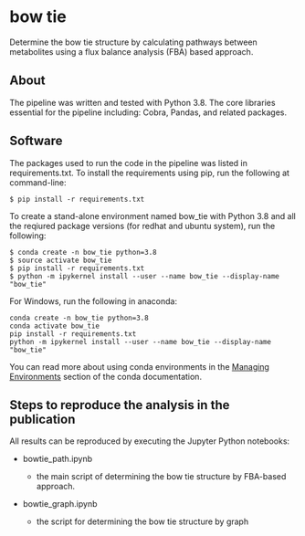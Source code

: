 # bow tie
Determine the bow tie structure by calculating pathways between metabolites using a flux balance analysis (FBA) based approach.
## About

The pipeline was written and tested with Python 3.8. The core libraries essential for the pipeline including: Cobra, Pandas, and related packages. 

## Software

The packages used to run the code in the pipeline was listed in requirements.txt. To install the requirements using pip, run the following at command-line:

```shell
$ pip install -r requirements.txt
```

To create a stand-alone environment named bow_tie with Python 3.8 and all the reqiured package versions (for redhat and ubuntu system), run the following:

```shell
$ conda create -n bow_tie python=3.8 
$ source activate bow_tie
$ pip install -r requirements.txt
$ python -m ipykernel install --user --name bow_tie --display-name "bow_tie"
```

For Windows, run the following in anaconda:

```
conda create -n bow_tie python=3.8 
conda activate bow_tie
pip install -r requirements.txt
python -m ipykernel install --user --name bow_tie --display-name "bow_tie"
```

You can read more about using conda environments in the [Managing Environments](http://conda.pydata.org/docs/using/envs.html) section of the conda documentation. 

## Steps to reproduce the analysis in the publication

 All results can be reproduced by executing the Jupyter Python notebooks:

+ bowtie_path.ipynb
  + the main script of determining the bow tie structure by FBA-based approach.

+ bowtie_graph.ipynb
  + the script for determining the bow tie structure by graph

